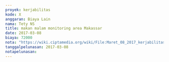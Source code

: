 ```yaml
---
proyek: kerjabilitas
kode: X
anggaran: Biaya Lain
nama: Tety NS
title: makan malam monitoring area Makassar
date: 2017-03-08
biaya: 72000
nota: "https://wiki.ciptamedia.org/wiki/File:Maret_08_2017_kerjabilitas_X_konsumsi_mie_titi_tety.jpg"
tanggalpelunasan: 2017-03-08
notapelunasan:
---
```

